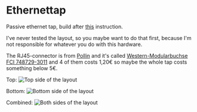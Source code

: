 Ethernettap
===========

Passive ethernet tap, build after [this](http://itgeekchronicles.co.uk/2011/09/21/random-diy-passive-ethernet-tap-or-pet/) instruction.

I've never tested the layout, so you maybe want to do that first, because I'm not responsible for whatever you do with this hardware.

The RJ45-connector is from [Pollin](http://www.pollin.de) and it's called [Western-Modularbuchse FCI 748729-3011](http://www.pollin.de/shop/dt/OTk5ODQ1OTk-/Bauelemente_Bauteile/Mechanische_Bauelemente/Steckverbinder_Klemmen/Western_Modularbuchse_FCI_748729_3011.html) and 4 of them costs 1,20€ so maybe the whole tap costs something below 5€.

Top:
![Top side of the layout](https://raw.github.com/feuerrot/ethernettap/master/board_top_layer.png)

Bottom:
![Bottom side of the layout](https://raw.github.com/feuerrot/ethernettap/master/board_bottom_layer.png)

Combined:
![Both sides of the layout](https://raw.github.com/feuerrot/ethernettap/master/board_all_layer.png)
